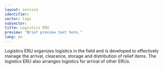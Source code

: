 ```yaml
---
layout: service
identifier: 
sector: logs
subsector:
title: Logistics ERU
preview: "Brief preview text here."
lang: en
---
```


Logistics ERU organizes logistics in the field and is developed to effectively manage the arrival, clearance, storage and distribution of relief items. The logistics ERU also arranges logistics for arrival of other ERUs.